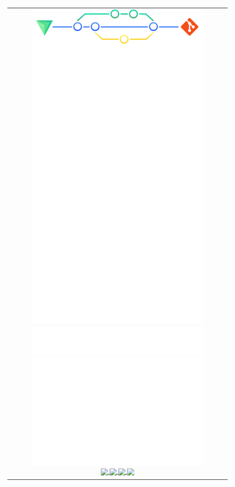<table style="width:100%;height:auto">
<!--  === === === === --><!-- <tr align="center" width="100%"><td> -->
<!-- Announments --> <!-- [ Unlocked: 2, Left: 15 ] -->
<!-- <h1></h1> --> <!-- FIND THE SECRET -->
<!-- <h2></h2> --> <!-- RECEIVE THE KEY -->
<!-- <h3></h3> --> <!-- UNLOCK THE PRICE -->
<!--  === === === === --><!-- </td></tr> -->
<tr><td align="center">
<a title="ZI" target="_self" href="https://github.com/z-shell/zi/">
  <img align="center" style="width:80%;height:auto" src="img/z_git.png" alt="ZI+GIT Logo" />
</a>
  <img align="center" style="width:80%;height:auto" src="../metrics/metrics.svg" />
<img align="center" style="width:80%;height:auto" src="https://github.com/z-shell/.github/raw/main/metrics/plugin/followup/followup.svg?sanitize=true#gh-dark-mode-only" /><img align="center" style="width:80%;height:auto" src="https://github.com/z-shell/.github/raw/main/metrics/plugin/followup/followup.svg?sanitize=true#gh-light-mode-only" />
<!--  
<a title="Z-Shell Projects" target="_self" href="https://github.com/orgs/z-shell/projects">-->
<img align="center" style="width:80%;height:auto" src="https://github.com/z-shell/.github/raw/main/metrics/plugin/projects/projects.svg?sanitize=true#gh-dark-mode-only" /><img align="center" style="width:80%;height:auto" src="https://github.com/z-shell/.github/raw/main/metrics/plugin/projects/projects.svg?sanitize=true#gh-light-mode-only" />
<!--</a>-->
  </td></tr><tr><td align="center">
  <a title="ZI WIKI" target="_self" href="https://github.com/z-shell/zw/">
    <img align="center" style="width:80%;height:auto" src="https://github.com/z-shell/.github/raw/main/metrics/plugin/pagespeed/detailed.svg?sanitize=true#gh-dark-mode-only" />
  </a>
  </td></tr><tr><td align="center">
    <a title="Twitter" target="_self" href="https://twitter.com/zshell_zi/">
      <img align="center" style="width:80%;height:auto" src="https://github.com/z-shell/.github/raw/main/metrics/plugin/tweets/tweets.svg?sanitize=true#gh-dark-mode-only" />
    </a>
    <a title="DEV" target="_self" href="https://dev.to/z-shell">
      <img align="center" style="width:80%;height:auto" src="https://github.com/z-shell/.github/raw/main/metrics/plugin/rss/dev.zshell.rss.svg?sanitize=true#gh-dark-mode-only" />
    </a>
    <a title="DEV" target="_self" href="https://dev.to/tag/zsh">
      <img align="center" style="width:80%;height:auto" src="https://github.com/z-shell/.github/raw/main/metrics/plugin/rss/dev.tag.zsh.rss.svg?sanitize=true#gh-dark-mode-only" />
    </a>
    </td></tr>
<!--    <tr><td align="center">
        <a title="ZI WIKI" target="_self" href="https://github.com/z-shell/zw/">
          <img src="https://repobeats.axiom.co/api/embed/22b5c20547922a367a07014324273061ca71a472.svg" width="80%" height="auto" />
        </a>
      </td>
    </tr> -->
<tr><td align="center">
<a href="https://github.com/z-shell/zi/">
<img align="center" style="width:40%;height:auto" 
     src="https://github-readme-stats.vercel.app/api/pin/?username=z-shell&repo=zi&card_width=150&theme=github_dark" />
</a>
      <a href="https://github.com/z-shell/zw/">
        <img align="center" style="width:40%;height:auto"
            src="https://github-readme-stats.vercel.app/api/pin/?username=z-shell&repo=zw&card_width=150&theme=github_dark" />
        </a>
        <a href="https://github.com/z-shell/community/">
          <img align="center" style="width:40%;height:auto"
            src="https://github-readme-stats.vercel.app/api/pin/?username=z-shell&repo=community&card_width=150&theme=github_dark" />
        </a>
        <a href="https://github.com/z-shell/status/">
          <img align="center" style="width:40%;height:auto"
            src="https://github-readme-stats.vercel.app/api/pin/?username=z-shell&repo=status&card_width=150&theme=github_dark" />
        </a>
      </td></tr><tr><td align="center">
  <!--
  <h2 align="left">Internationalization and localization<h2>
      <a href="https://digitalclouds.crowdin.com/z-shell#languages">
        <img align="center" src="https://badges.awesome-crowdin.com/translation-200015146-2.png" alt="i18n" width="60%" height="auto" />
      </a>
  -->
<div align="center">
<!-- Updating Translatiuons -->
</div></td></tr>
</table>

